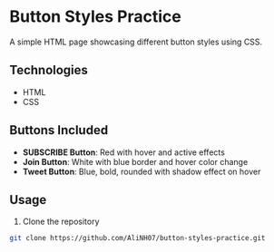 # Button Styles Practice

A simple HTML page showcasing different button styles using CSS.

## Technologies
- HTML
- CSS

## Buttons Included
- **SUBSCRIBE Button**: Red with hover and active effects
- **Join Button**: White with blue border and hover color change
- **Tweet Button**: Blue, bold, rounded with shadow effect on hover

## Usage
1. Clone the repository
```bash
git clone https://github.com/AliNH07/button-styles-practice.git
